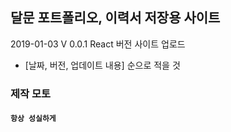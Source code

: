 ## 달문 포트폴리오, 이력서 저장용 사이트

2019-01-03 V 0.0.1
  React 버전 사이트 업로드

- [날짜, 버전, 업데이트 내용] 순으로 적을 것

### 제작 모토

#### `항상 성실하게`